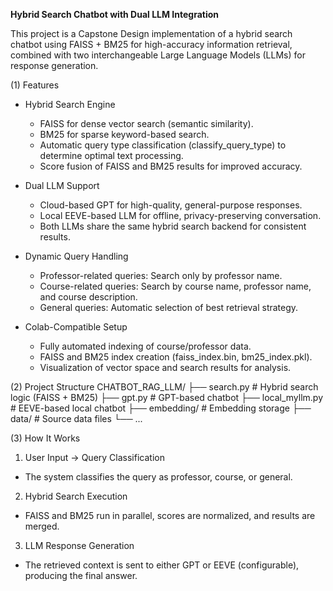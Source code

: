 **Hybrid Search Chatbot with Dual LLM Integration**

This project is a Capstone Design implementation of a hybrid search chatbot using FAISS + BM25 for high-accuracy information retrieval, combined with two interchangeable Large Language Models (LLMs) for response generation.

(1) Features
- Hybrid Search Engine
  - FAISS for dense vector search (semantic similarity).
  - BM25 for sparse keyword-based search.
  - Automatic query type classification (classify_query_type) to determine optimal text processing.
  - Score fusion of FAISS and BM25 results for improved accuracy.

- Dual LLM Support
  - Cloud-based GPT for high-quality, general-purpose responses.
  - Local EEVE-based LLM for offline, privacy-preserving conversation.
  - Both LLMs share the same hybrid search backend for consistent results.

- Dynamic Query Handling
    - Professor-related queries: Search only by professor name.
    - Course-related queries: Search by course name, professor name, and course description.
    - General queries: Automatic selection of best retrieval strategy.

- Colab-Compatible Setup
  - Fully automated indexing of course/professor data.
  - FAISS and BM25 index creation (faiss_index.bin, bm25_index.pkl).
  - Visualization of vector space and search results for analysis.
 
(2) Project Structure
CHATBOT_RAG_LLM/
├── search.py         # Hybrid search logic (FAISS + BM25)
├── gpt.py            # GPT-based chatbot
├── local_myllm.py    # EEVE-based local chatbot
├── embedding/        # Embedding storage
├── data/             # Source data files
└── ...

(3) How It Works
1. User Input → Query Classification
  - The system classifies the query as professor, course, or general.
2. Hybrid Search Execution
  - FAISS and BM25 run in parallel, scores are normalized, and results are merged.
3. LLM Response Generation
  - The retrieved context is sent to either GPT or EEVE (configurable), producing the final answer.
